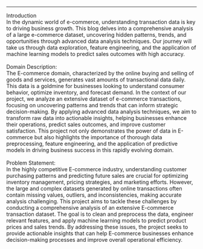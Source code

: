 ---

Introduction<br>
In the dynamic world of e-commerce, understanding transaction data is key to driving business growth. This blog delves into a comprehensive analysis of a large e-commerce dataset, uncovering hidden patterns, trends, and opportunities through advanced data analysis techniques. Our journey will take us through data exploration, feature engineering, and the application of machine learning models to predict sales outcomes with high accuracy.<br>
<br>
Domain Description:<br>
The E-commerce domain, characterized by the online buying and selling of goods and services, generates vast amounts of transactional data daily. This data is a goldmine for businesses looking to understand consumer behavior, optimize inventory, and forecast demand. In the context of our project, we analyze an extensive dataset of e-commerce transactions, focusing on uncovering patterns and trends that can inform strategic decision-making. By applying advanced data analysis techniques, we aim to transform raw data into actionable insights, helping businesses enhance their operations, predict sales outcomes, and improve customer satisfaction. This project not only demonstrates the power of data in E-commerce but also highlights the importance of thorough data preprocessing, feature engineering, and the application of predictive models in driving business success in this rapidly evolving domain.<br>
<br>
Problem Statement:<br>
In the highly competitive E-commerce industry, understanding customer purchasing patterns and predicting future sales are crucial for optimizing inventory management, pricing strategies, and marketing efforts. However, the large and complex datasets generated by online transactions often contain missing values, outliers, and inconsistencies, making accurate analysis challenging. This project aims to tackle these challenges by conducting a comprehensive analysis of an extensive E-commerce transaction dataset. The goal is to clean and preprocess the data, engineer relevant features, and apply machine learning models to predict product prices and sales trends. By addressing these issues, the project seeks to provide actionable insights that can help E-commerce businesses enhance decision-making processes and improve overall operational efficiency.<br>

